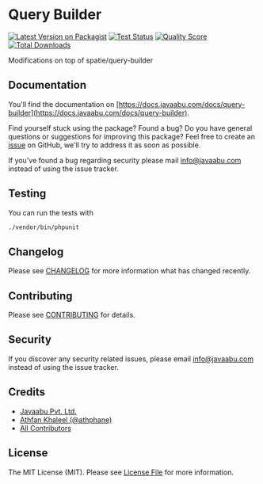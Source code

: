 # Query Builder

[![Latest Version on Packagist](https://img.shields.io/packagist/v/javaabu/query-builder.svg?style=flat-square)](https://packagist.org/packages/javaabu/query-builder)
[![Test Status](../../actions/workflows/run-tests.yml/badge.svg)](../../actions/workflows/run-tests.yml)
[![Quality Score](https://img.shields.io/scrutinizer/g/javaabu/query-builder.svg?style=flat-square)](https://scrutinizer-ci.com/g/javaabu/query-builder)
[![Total Downloads](https://img.shields.io/packagist/dt/javaabu/query-builder.svg?style=flat-square)](https://packagist.org/packages/javaabu/query-builder)

Modifications on top of spatie/query-builder


## Documentation

You'll find the documentation on [https://docs.javaabu.com/docs/query-builder](https://docs.javaabu.com/docs/query-builder).

Find yourself stuck using the package? Found a bug? Do you have general questions or suggestions for improving this package? Feel free to create an [issue](../../issues) on GitHub, we'll try to address it as soon as possible.

If you've found a bug regarding security please mail [info@javaabu.com](mailto:info@javaabu.com) instead of using the issue tracker.


## Testing

You can run the tests with

``` bash
./vendor/bin/phpunit
```

## Changelog

Please see [CHANGELOG](CHANGELOG.md) for more information what has changed recently.

## Contributing

Please see [CONTRIBUTING](CONTRIBUTING.md) for details.

## Security

If you discover any security related issues, please email [info@javaabu.com](mailto:info@javaabu.com) instead of using the issue tracker.

## Credits

- [Javaabu Pvt. Ltd.](https://github.com/javaabu)
- [Athfan Khaleel (@athphane)](https://athfan.com)
- [All Contributors](../../contributors)

## License

The MIT License (MIT). Please see [License File](LICENSE.md) for more information.

